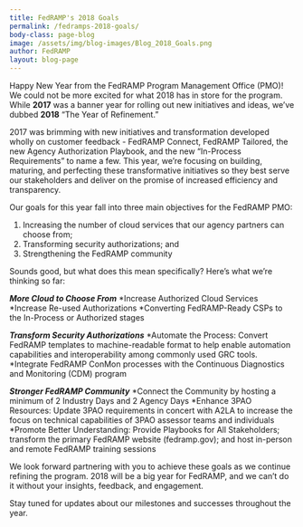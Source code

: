 ```yaml
---
title: FedRAMP's 2018 Goals
permalink: /fedramps-2018-goals/
body-class: page-blog
image: /assets/img/blog-images/Blog_2018_Goals.png
author: FedRAMP
layout: blog-page
---
```

Happy New Year from the FedRAMP Program Management Office (PMO)! We could not be more excited for what 2018 has in store for the program. While **2017** was a banner year for rolling out new initiatives and ideas, we’ve dubbed **2018** “The Year of Refinement.” 

2017 was brimming with new initiatives and transformation developed wholly on customer feedback - FedRAMP Connect, FedRAMP Tailored, the new Agency Authorization Playbook, and the new “In-Process Requirements” to name a few. This year, we’re focusing on building, maturing, and perfecting these transformative initiatives so they best serve our stakeholders and deliver on the promise of increased efficiency and transparency.  

Our goals for this year fall into three main objectives for the FedRAMP PMO: 
  1. Increasing the number of cloud services that our agency partners can choose from;
  2. Transforming security authorizations; and 
  3. Strengthening the FedRAMP community

Sounds good, but what does this mean specifically? Here’s what we’re thinking so far:

_**More Cloud to Choose From**_
  *Increase Authorized Cloud Services
  *Increase Re-used Authorizations
  *Converting FedRAMP-Ready CSPs to the In-Process or Authorized stages

_**Transform Security Authorizations**_
  *Automate the Process: Convert FedRAMP templates to machine-readable format to help enable automation capabilities and interoperability among commonly used GRC tools.
  *Integrate FedRAMP ConMon processes with the Continuous Diagnostics and Monitoring (CDM) program

_**Stronger FedRAMP Community**_
  *Connect the Community by hosting a minimum of 2 Industry Days and 2 Agency Days
  *Enhance 3PAO Resources: Update 3PAO requirements in concert with A2LA to increase the focus on technical capabilities of 3PAO assessor teams and individuals
  *Promote Better Understanding: Provide Playbooks for All Stakeholders; transform the primary FedRAMP website (fedramp.gov); and host in-person and remote FedRAMP training sessions

We look forward partnering with you to achieve these goals as we continue refining the program. 2018 will be a big year for FedRAMP, and we can’t do it without your insights, feedback, and engagement. 

Stay tuned for updates about our milestones and successes throughout the year.


